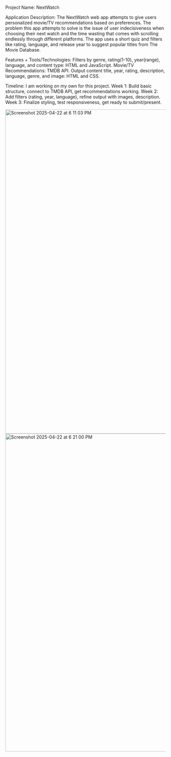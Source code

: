Project Name: NextWatch

Application Description: The NextWatch web app attempts to give users personalized movie/TV recommendations based on preferences. The problem this app attempts to solve is the issue of user indecisiveness when choosing their next watch and the time wasting that comes with scrolling endlessly through different platforms. The app uses a short quiz and filters like rating, language, and release year to suggest popular titles from The Movie Database.

Features + Tools/Technologies: 
Filters by genre, rating(1-10), year(range), language, and content type: HTML and JavaScript.
Movie/TV Recommendations: TMDB API.
Output content title, year, rating, description, language, genre, and image: HTML and CSS.

Timeline: 
I am working on my own for this project.
Week 1: Build basic structure, connect to TMDB API, get recommendations working.
Week 2: Add filters (rating, year, language), refine output with images, description.
Week 3:	Finalize styling, test responsiveness, get ready to submit/present.

<img width="1015" alt="Screenshot 2025-04-22 at 6 11 03 PM" src="https://github.com/user-attachments/assets/74120cb8-ce9b-442d-b9e2-fc6ab5931cb4" />
<img width="995" alt="Screenshot 2025-04-22 at 6 21 00 PM" src="https://github.com/user-attachments/assets/cd4ba865-00ec-4124-8a3f-62db5ba16968" />
